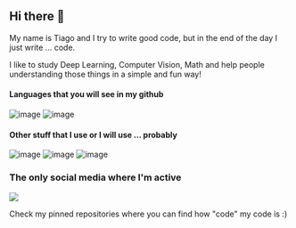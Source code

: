 ## Hi there 👋
My name is Tiago and I try to write good code, but in the end of the day I just write ... code.

I like to study Deep Learning, Computer Vision, Math and help people understanding those things in a simple and fun way!

#### Languages that you will see in my github
![image](https://img.shields.io/badge/Python-black?style=for-the-badge&logo=python) ![image](https://img.shields.io/badge/C++-black?style=for-the-badge)

#### Other stuff that I use or I will use ... probably
![image](https://img.shields.io/badge/Tensorflow-orange?style=for-the-badge) ![image](https://img.shields.io/badge/OpenCV-red?style=for-the-badge) ![image](https://img.shields.io/badge/Qt-033602?style=for-the-badge)

### The only social media where I'm active
<a href="https://twitter.com/in127pkt"><img src="https://img.shields.io/badge/Twitter-1DA1F2?style=for-the-badge&logo=twitter&logoColor=white"></img></a>


Check my pinned repositories where you can find how "code" my code is :)
